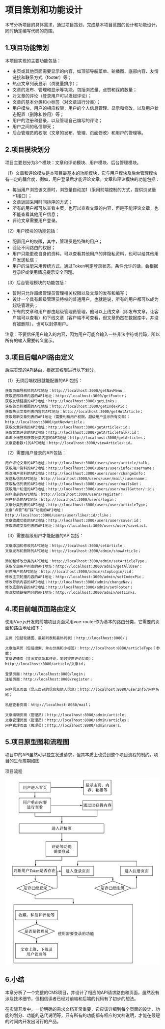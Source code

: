 # 项目策划和功能设计

本节分析项目的具体需求，通过项目策划，完成基本项目蓝图的设计和功能设计，同时确定编写代码的范围。



## 1.项目功能策划

本项目实现的主要功能包括：

- 主页或其他页面需要显示的内容，如顶部导航菜单、轮播图、底部内容、友情链接和联系方式（footer）等；
- 热点文章列表显示（浏览量排序）；
- 文章的发布、管理和显示等功能，包括浏览量、点赞和踩的数量；
- 对文章的评论（登录用户可以发起评论）；
- 文章的基本分类和小标签（对文章进行分类）；
- 用户模块，用户的相应权限，用户的个人信息管理、显示和修改，以及用户状态配置（删除和停用）等；
- 用户的注册和登录，以及管理自己编写的评论；
- 用户之间的私信聊天；
- 后台管理员的权限（文章的发布、管理、页面修改）和用户的管理等。



## 2.项目模块划分

项目主要划分为3个模块：文章和评论模块、用户模块、后台管理模块。

（1）文章和评论模块是本项目最基本的功能模块，它与用户模块及后台管理模块有一定的耦合度，例如，用户登录后才能评论文章。文章和评论模块的功能包括：

- 每当用户浏览该文章时，浏览量自动加1（采用前端控制的方式，提供浏览量+1接口）；
- 文章返回采用时间排序的方式；
- 所有的用户都可以查看主页，也可以查看文章的内容，但是不能评论文章，也不能查看其他用户信息；
- 评论文章需要用户登录。



（2）用户模块的功能包括：

- 配置用户的权限，其中，管理员是特殊的用户；
- 验证不同路由的权限；
- 用户只能更改自身的资料，可以查看其他用户的非隐私资料，也可以给其他用户发送私信；
- 用户的注册采用传统方式，通过Token判定登录状态，条件允许的话，会根据登录IP或使用情况提示安全问题。



（3）后台管理模块的功能包括： 

- 暂时只允许超级管理员管理相关权限以及文章的发布和编写；
- 设计一个具有超级管理员特权的普通用户，也就是说，所有的用户都可以成为超级管理员；
- 所有的文章和用户都由超级管理员管理，他可以上线文章（即发布文章，让客户端可以查看）和下线文章（客户端不可查看，但文章仍然在数据库中，并没有被删除），也可以封停用户。

注意：不要信任用户输入的内容，因为用户可能会输入一些非法字符或代码，所以所有的输入需要转义显示。



## 3.项目后端API路由定义

后端实现的API路由，根据其权限进行以下划分。

（1）无须后端权限就能配置的API包括：

```
获取页面导航栏的API地址：http://localhost:3000/getNavMenu；
获取底部详细内容的API地址：http://localhost:3000/getFooter；
获取友情链接的API地址：http://localhost:3000/getLinks；
获取首页轮播图的API地址：http://localhost:3000/getIndexPic；
获取热点文章列表内容的API地址：http://localhost:3000/getHotArticle；
获取最新文章列表的API地址（需要判断用户权限，超级用户显示所有文章）：http://localhost:3000/getNewArticle；
获取文章详情的API地址：http://localhost:3000/getArticle/:id；
获取文章评论的API地址：http://localhost:3000/getArticleTalk/:id；
单击小标签和获取分类内容的API地址：http://localhost:3000/getArticles；
文章查看数+1的API地址：http://localhost:3000/viewArticle/:id。
```



（2）需要用户登录的API包括：

```
用户评论文章的API地址：http://localhost:3000/users/user/article/talk；
获取用户资料的API地址：http://localhost:3000/users/user/info/:username；
修改用户资料的API地址：http://localhost:3000/users/user/changeInfo；
发送私信的API地址：http://localhost:3000/users/user/mail/:username；
获取私信列表的API地址：http://localhost:3000/users/user/mailsGet；
获取用户私信的API地址：http://localhost:3000/users/user/mailGetter/:id；
用户注册的API地址：http://localhost:3000/users/register；
用户登录的API地址：http://localhost:3000/users/login；
文章分类列表的API地址：http://localhost:3000/users/user/articleType；
文章“点赞”和“踩”功能的API地址：http://localhost:3000/users/user/like/:id/:like；
文章收藏功能的API地址：http://localhost:3000/users/user/save/:id；
获取收藏文章列表的API地址：http://localhost:3000/users/user/saveList。
```



（3）需要超级用户才能配置的API包括：

```
文章添加和修改的API地址：http://localhost:3000/setArticle；
文章发布和删除的API地址：http://localhost:3000/admin/showArticle；

添加和修改分类的API地址：http://localhost:3000/admin/setArticleType；
获取全部用户列表的API地址：http://localhost:3000/admin/getAllUser；
封停用户的API地址：http://localhost:3000/admin/stopLogin/:id；
修改主页轮播内容的API地址：http://localhost:3000/admin/setIndexPic；
修改导航内容的API地址：http://localhost:3000/admin/changeNav；
修改底部内容的API地址：http://localhost:3000/admin/setFooter；
修改友情链接内容的API地址：http://localhost:3000/admin/setLinks。
```



## 4.项目前端页面路由定义

使用Vue.js开发的前端项目页面采用vue-router作为基本的路由分类，它需要的页面和路由地址如下：

```
主页（包括轮播图、最新列表和最热列表）：http://localhost:8080/；

文章结果页（包括搜索、单击分类和小标签）：http://localhost:8080/articleType？参数；
文章详情页（显示文章及其评论，同时提供评论功能）：http://localhost:8080/article/文章id；

登录页面：http://localhost:8080/login；
注册页面：http://localhost:8080/register；

用户信息页面（显示自己的信息和他人信息）：http://localhost:8080/userInfo/用户名称；

私信查看页面：http://localhost:8080/mail；

文章编辑页面（管理员）：http://localhost:8080/admin/article；
文章管理页面（管理员）：http://localhost:8080/admin/articles；
用户管理页面（管理员）：http://localhost:8080/admin/users。
```



## 5.项目原型图和流程图

项目中的API虽然可以独立发送请求，但其本质上也受到整个项目流程的制约。项目的生命周期如图

项目流程

![](../_static/image-20220718113749638.png)



## 6.小结

本章分析了一个完整的CMS项目，并设计了相应的API请求路由和页面，虽然没有涉及技术细节，但相信读者已经对前端和后端的代码有了初步的想法。

在实际开发中，一份明确的需求文档非常重要，它应该详细到每个页面的设计、功能的划分、功能的迭代说明等，只有所有的功能都有相应的文档说明，才能在最短的时间内开发出可行的产品。



